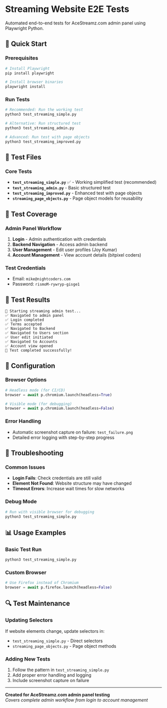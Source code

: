 # Streaming Website E2E Tests

Automated end-to-end tests for AceStreamz.com admin panel using Playwright Python.

## 🚀 Quick Start

### Prerequisites
```bash
# Install Playwright
pip install playwright

# Install browser binaries
playwright install
```

### Run Tests
```bash
# Recommended: Run the working test
python3 test_streaming_simple.py

# Alternative: Run structured test
python3 test_streaming_admin.py

# Advanced: Run test with page objects
python3 test_streaming_improved.py
```

## 📁 Test Files

### Core Tests
- **`test_streaming_simple.py`** ✅ - Working simplified test (recommended)
- **`test_streaming_admin.py`** - Basic structured test
- **`test_streaming_improved.py`** - Enhanced test with page objects
- **`streaming_page_objects.py`** - Page object models for reusability

## 🧪 Test Coverage

### Admin Panel Workflow
1. **Login** - Admin authentication with credentials
2. **Backend Navigation** - Access admin backend
3. **User Management** - Edit user profiles (Joy Kumar)
4. **Account Management** - View account details (bitpixel coders)

### Test Credentials
- Email: `mike@nightcoders.com`
- Password: `rismoM-rywryp-gisge1`

## 🎯 Test Results

```
🚀 Starting streaming admin test...
✅ Navigated to admin panel
✅ Login completed
✅ Terms accepted
✅ Navigated to Backend
✅ Navigated to Users section
✅ User edit initiated
✅ Navigated to Accounts
✅ Account view opened
🎉 Test completed successfully!
```

## 🔧 Configuration

### Browser Options
```python
# Headless mode (for CI/CD)
browser = await p.chromium.launch(headless=True)

# Visible mode (for debugging)
browser = await p.chromium.launch(headless=False)
```

### Error Handling
- Automatic screenshot capture on failure: `test_failure.png`
- Detailed error logging with step-by-step progress

## 🚨 Troubleshooting

### Common Issues
- **Login Fails**: Check credentials are still valid
- **Element Not Found**: Website structure may have changed
- **Timeout Errors**: Increase wait times for slow networks

### Debug Mode
```bash
# Run with visible browser for debugging
python3 test_streaming_simple.py
```

## 📊 Usage Examples

### Basic Test Run
```bash
python3 test_streaming_simple.py
```

### Custom Browser
```python
# Use Firefox instead of Chromium
browser = await p.firefox.launch(headless=False)
```

## 🔍 Test Maintenance

### Updating Selectors
If website elements change, update selectors in:
- `test_streaming_simple.py` - Direct selectors
- `streaming_page_objects.py` - Page object methods

### Adding New Tests
1. Follow the pattern in `test_streaming_simple.py`
2. Add proper error handling and logging
3. Include screenshot capture on failure

---

**Created for AceStreamz.com admin panel testing**  
*Covers complete admin workflow from login to account management*
